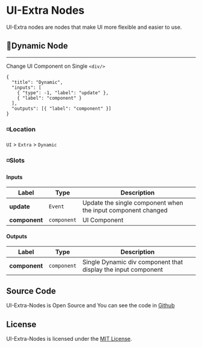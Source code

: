 # UI-Extra Nodes

UI-Extra nodes are nodes that make UI more flexible and easier to use.

## 🔲Dynamic Node

---

Change UI Component on Single `<div/>`

```litegraph
{
  "title": "Dynamic",
  "inputs": [
    { "type": -1, "label": "update" },
    { "label": "component" }
  ],
  "outputs": [{ "label": "component" }]
}
```

### ◽Location

`UI` > `Extra` > `Dynamic`

### ◽Slots

#### Inputs

| Label         | Type        | Description                                                  |
| ------------- | ----------- | ------------------------------------------------------------ |
| **update**    | `Event`     | Update the single component when the input component changed |
| **component** | `component` | UI Component                                                 |

#### Outputs

| Label         | Type        | Description                                                   |
| ------------- | ----------- | ------------------------------------------------------------- |
| **component** | `component` | Single Dynamic div component that display the input component |

## Source Code

UI-Extra-Nodes is Open Source and You can see the code in [Github](https://github.com/DesingExpress/UI-Extra-Nodes)

## License

UI-Extra-Nodes is licensed under the [MIT License](https://opensource.org/licenses/MIT).
